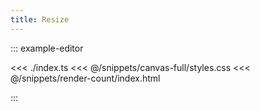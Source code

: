 ```yaml
---
title: Resize
---
```


::: example-editor

<<< ./index.ts
<<< @/snippets/canvas-full/styles.css
<<< @/snippets/render-count/index.html

:::
